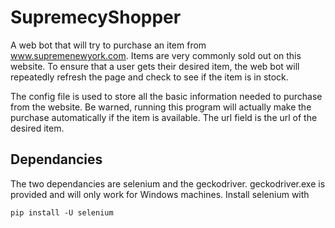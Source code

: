 # SupremecyShopper
A web bot that will try to purchase an item from www.supremenewyork.com. Items are very commonly sold out on this website. To ensure that a user gets their desired item, the web bot will repeatedly refresh the page and check to see if the item is in stock.

The config file is used to store all the basic information needed to purchase from the website. Be warned, running this program will actually make the purchase automatically if the item is available. The url field is the url of the desired item. 

## Dependancies
The two dependancies are selenium and the geckodriver. geckodriver.exe is provided and will only work for Windows machines. Install selenium with

`pip install -U selenium`

